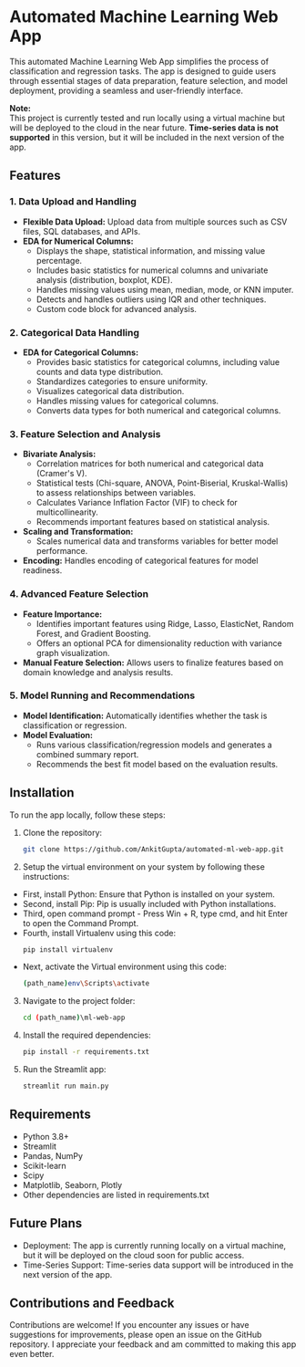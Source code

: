 # Automated Machine Learning Web App

This automated Machine Learning Web App simplifies the process of classification and regression tasks. The app is designed to guide users through essential stages of data preparation, feature selection, and model deployment, providing a seamless and user-friendly interface.

**Note:**  
This project is currently tested and run locally using a virtual machine but will be deployed to the cloud in the near future. **Time-series data is not supported** in this version, but it will be included in the next version of the app.

## Features

### **1. Data Upload and Handling**
- **Flexible Data Upload:** Upload data from multiple sources such as CSV files, SQL databases, and APIs.
- **EDA for Numerical Columns:**
  - Displays the shape, statistical information, and missing value percentage.
  - Includes basic statistics for numerical columns and univariate analysis (distribution, boxplot, KDE).
  - Handles missing values using mean, median, mode, or KNN imputer.
  - Detects and handles outliers using IQR and other techniques.
  - Custom code block for advanced analysis.
  
### **2. Categorical Data Handling**
- **EDA for Categorical Columns:**
  - Provides basic statistics for categorical columns, including value counts and data type distribution.
  - Standardizes categories to ensure uniformity.
  - Visualizes categorical data distribution.
  - Handles missing values for categorical columns.
  - Converts data types for both numerical and categorical columns.

### **3. Feature Selection and Analysis**
- **Bivariate Analysis:**
  - Correlation matrices for both numerical and categorical data (Cramer's V).
  - Statistical tests (Chi-square, ANOVA, Point-Biserial, Kruskal-Wallis) to assess relationships between variables.
  - Calculates Variance Inflation Factor (VIF) to check for multicollinearity.
  - Recommends important features based on statistical analysis.
- **Scaling and Transformation:**
  - Scales numerical data and transforms variables for better model performance.
- **Encoding:** Handles encoding of categorical features for model readiness.

### **4. Advanced Feature Selection**
- **Feature Importance:**
  - Identifies important features using Ridge, Lasso, ElasticNet, Random Forest, and Gradient Boosting.
  - Offers an optional PCA for dimensionality reduction with variance graph visualization.
- **Manual Feature Selection:** Allows users to finalize features based on domain knowledge and analysis results.

### **5. Model Running and Recommendations**
- **Model Identification:** Automatically identifies whether the task is classification or regression.
- **Model Evaluation:**
  - Runs various classification/regression models and generates a combined summary report.
  - Recommends the best fit model based on the evaluation results.

## Installation

To run the app locally, follow these steps:

1. Clone the repository:
   ```bash
   git clone https://github.com/AnkitGupta/automated-ml-web-app.git

2. Setup the virtual environment on your system by following these instructions:
- First, install Python: Ensure that Python is installed on your system.
- Second, install Pip: Pip is usually included with Python installations.
- Third, open command prompt - Press Win + R, type cmd, and hit Enter to open the Command Prompt.
- Fourth, install Virtualenv using this code:
  ```bash
  pip install virtualenv

- Next, activate the Virtual environment using this code:
  ```bash
  (path_name)env\Scripts\activate

3. Navigate to the project folder:
   ```bash
   cd (path_name)\ml-web-app

4. Install the required dependencies:
   ```bash
   pip install -r requirements.txt

4. Run the Streamlit app:
   ```bash
   streamlit run main.py

## Requirements
- Python 3.8+
- Streamlit
- Pandas, NumPy
- Scikit-learn
- Scipy
- Matplotlib, Seaborn, Plotly
- Other dependencies are listed in requirements.txt

## Future Plans
- Deployment: The app is currently running locally on a virtual machine, but it will be deployed on the cloud soon for public access.
- Time-Series Support: Time-series data support will be introduced in the next version of the app.

## Contributions and Feedback
Contributions are welcome! If you encounter any issues or have suggestions for improvements, please open an issue on the GitHub repository. I appreciate your feedback and am committed to making this app even better.

